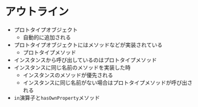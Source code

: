# アウトライン

- プロトタイプオブジェクト
    - 自動的に追加される
- プロトタイプオブジェクトにはメソッドなどが実装されている
    - プロトタイプメソッド
- インスタンスから呼び出しているのはプロトタイプメソッド
- インスタンスに同じ名前のメソッドを実装した時
    - インスタンスのメソッドが優先される
    - インスタンスに同じ名前がない場合はプロトタイプメソッドが呼び出される
- `in`演算子と`hasOwnProperty`メソッド
